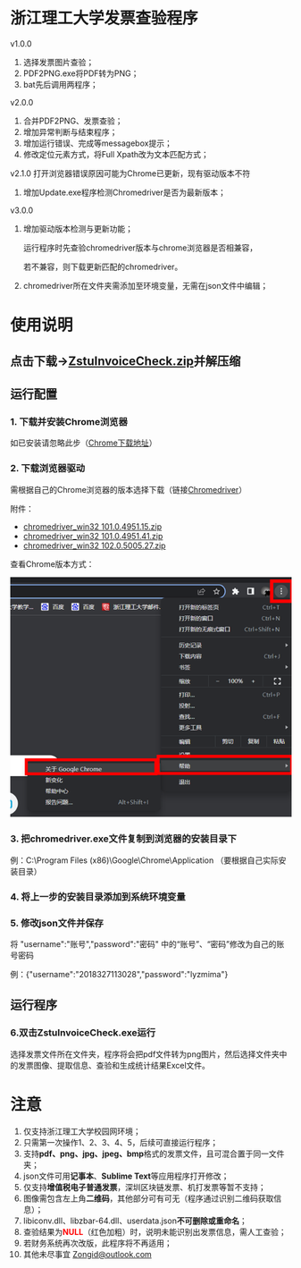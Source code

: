 # 浙江理工大学发票查验程序
v1.0.0
1. 选择发票图片查验；
2. PDF2PNG.exe将PDF转为PNG；
3. bat先后调用两程序；

v2.0.0
1. 合并PDF2PNG、发票查验；
2. 增加异常判断与结束程序；
3. 增加运行错误、完成等messagebox提示；
4. 修改定位元素方式，将Full Xpath改为文本匹配方式；

v2.1.0
打开浏览器错误原因可能为Chrome已更新，现有驱动版本不符
1. 增加Update.exe程序检测Chromedriver是否为最新版本；

v3.0.0
1. 增加驱动版本检测与更新功能；

    运行程序时先查验chromedriver版本与chrome浏览器是否相兼容，
    
    若不兼容，则下载更新匹配的chromedriver。
2. chromedriver所在文件夹需添加至环境变量，无需在json文件中编辑；


# 使用说明

## 点击下载->[ZstuInvoiceCheck.zip](https://github.com/Zongid/ZstuInvoiceCheck/releases/download/v2.0.0/ZstuInvoiceCheck_v2.0.0.zip)并解压缩


## 运行配置
### 1. 下载并安装Chrome浏览器

如已安装请忽略此步（[Chrome下载地址](https://www.google.cn/chrome/)）

### 2. 下载浏览器驱动

需根据自己的Chrome浏览器的版本选择下载（链接[Chromedriver](http://npm.taobao.org/mirrors/chromedriver/)）

附件：

* [chromedriver_win32 101.0.4951.15.zip](https://github.com/Zongid/ZstuInvoiceCheck/releases/download/v2.0.0/chromedriver_win32.101.0.4951.15.zip)
* [chromedriver_win32 101.0.4951.41.zip](https://github.com/Zongid/ZstuInvoiceCheck/releases/download/v2.0.0/chromedriver_win32.101.0.4951.41.zip)
* [chromedriver_win32 102.0.5005.27.zip](https://github.com/Zongid/ZstuInvoiceCheck/releases/download/v2.0.0/chromedriver_win32.102.0.5005.27.zip)

查看Chrome版本方式：

![Chromeversion](./img/Chromeversion.png)

### 3. 把chromedriver.exe文件复制到浏览器的安装目录下

例：C:\Program Files (x86)\Google\Chrome\Application    （要根据自己实际安装目录）

### 4. 将上一步的安装目录添加到系统环境变量

### 5. 修改json文件并保存

将  "username":"账号","password":"密码"  中的“账号”、“密码”修改为自己的账号密码

例：{"username":"2018327113028","password":"lyzmima"}

## 运行程序

### 6.双击ZstuInvoiceCheck.exe运行
选择发票文件所在文件夹，程序将会把pdf文件转为png图片，然后选择文件夹中的发票图像、提取信息、查验和生成统计结果Excel文件。


# 注意

1. 仅支持浙江理工大学校园网环境；
2. 只需第一次操作1、2、3、4、5，后续可直接运行程序；
3. 支持**pdf、png、jpg、jpeg、bmp**格式的发票文件，且可混合置于同一文件夹；
4. json文件可用**记事本**、**Sublime Text**等应用程序打开修改；
5. 仅支持**增值税电子普通发票**，深圳区块链发票、机打发票等暂不支持；
6. 图像需包含左上角**二维码**，其他部分可有可无（程序通过识别二维码获取信息）；
7. libiconv.dll、libzbar-64.dll、userdata.json**不可删除或重命名**；
8. 查验结果为<font color=#FF0000>**NULL**</font>（红色加粗）时，说明未能识别出发票信息，需人工查验；
9. 若财务系统再次改版，此程序将不再适用；
10. 其他未尽事宜  <Zongid@outlook.com>
